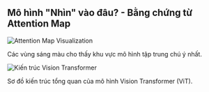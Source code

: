 <!-- SLIDE 13.1: TRÌNH DIỄN KẾT QUẢ TRỰC QUAN CỦA ViT -->
<section 
  data-background-image="images/backgrounds/agenda-bg.png" 
  data-background-opacity="1"
  class="h-full"
>
  <div class="w-full h-full flex flex-col justify-center items-center text-white drop-shadow-xl">
    <h2 class="!text-7xl text-center font-extrabold tracking-tight text-tech-highlight/90 bg-black/80 px-8 py-6 rounded-2xl mb-8">
      Mô hình "Nhìn" vào đâu? - Bằng chứng từ Attention Map
    </h2>
    <div class="grid grid-cols-1 md:grid-cols-2 gap-8 w-full max-w-9xl mx-auto">
      <!-- HÌNH ẢNH ATTENTION MAP -->
      <div class="fragment" data-fragment-index="1">
        <div class="bg-white/20 p-6 rounded-xl h-full flex flex-col justify-center">
          <img src="/images/attention-map-showcase.png" alt="Attention Map Visualization" class="rounded-lg shadow-2xl w-full h-full mx-auto"/>
          <p class="text-center text-2xl italic text-white mt-4 bg-black/50 px-3 py-2 rounded-lg">
            Các vùng sáng màu cho thấy khu vực mô hình tập trung chú ý nhất.
          </p>
        </div>
      </div>
      <!-- HÌNH ẢNH KIẾN TRÚC VIT -->
      <div class="fragment" data-fragment-index="2">
        <div class="bg-white/20 p-6 rounded-xl h-full flex flex-col justify-center">
          <img src="/images/model-vit.png" alt="Kiến trúc Vision Transformer" class="rounded-lg shadow-2xl w-full md:w-[900px] h-full mx-auto"/>
          <p class="text-center text-2xl italic text-white mt-4 bg-black/50 px-3 py-2 rounded-lg">
            Sơ đồ kiến trúc tổng quan của mô hình Vision Transformer (ViT).
          </p>
        </div>
      </div>
    </div>
  </div>
</section>
